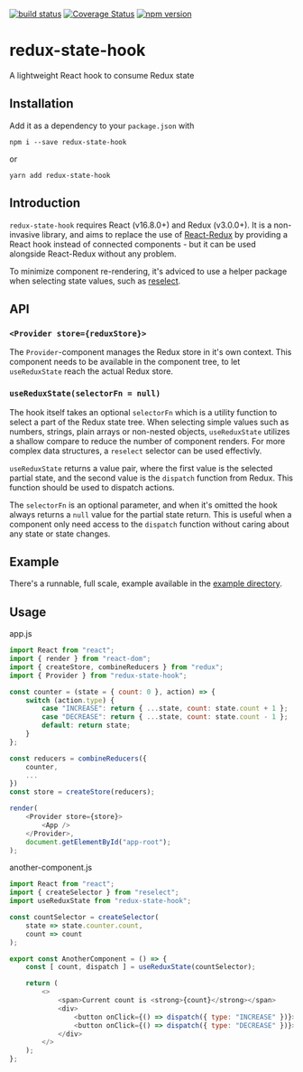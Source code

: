 [![build status](https://travis-ci.org/ourstudio-se/redux-state-hook.svg?branch=master)](https://travis-ci.org/ourstudio-se/redux-state-hook.svg?branch=master)
[![Coverage Status](https://coveralls.io/repos/github/ourstudio-se/redux-state-hook/badge.svg?branch=feature%2Fcoveralls)](https://coveralls.io/github/ourstudio-se/redux-state-hook?branch=feature%2Fcoveralls)
[![npm version](https://badge.fury.io/js/redux-state-hook.svg)](https://badge.fury.io/js/redux-state-hook)

# redux-state-hook

A lightweight React hook to consume Redux state

## Installation

Add it as a dependency to your `package.json` with

    npm i --save redux-state-hook

or

    yarn add redux-state-hook

## Introduction

`redux-state-hook` requires React (v16.8.0+) and Redux (v3.0.0+). It is a non-invasive library, and aims to replace the use of [React-Redux](https://github.com/reduxjs/react-redux) by providing a React hook instead of connected components - but it can be used alongside React-Redux without any problem.

To minimize component re-rendering, it's adviced to use a helper package when selecting state values, such as [reselect](https://github.com/reduxjs/reselect).

## API

### `<Provider store={reduxStore}>`

The `Provider`-component manages the Redux store in it's own context. This component needs to be available in the component tree, to let `useReduxState` reach the actual Redux store.

### `useReduxState(selectorFn = null)`

The hook itself takes an optional `selectorFn` which is a utility function to select a part of the Redux state tree. When selecting simple values such as numbers, strings, plain arrays or non-nested objects, `useReduxState` utilizes a shallow compare to reduce the number of component renders. For more complex data structures, a `reselect` selector can be used effectivly.

`useReduxState` returns a value pair, where the first value is the selected partial state, and the second value is the `dispatch` function from Redux. This function should be used to dispatch actions.

The `selectorFn` is an optional parameter, and when it's omitted the hook always returns a `null` value for the partial state return. This is useful when a component only need access to the `dispatch` function without caring about any state or state changes.

## Example

There's a runnable, full scale, example available in the [example directory](https://github.com/ourstudio-se/redux-state-hook/tree/master/example).

## Usage

app.js
```javascript
import React from "react";
import { render } from "react-dom";
import { createStore, combineReducers } from "redux";
import { Provider } from "redux-state-hook";

const counter = (state = { count: 0 }, action) => {
    switch (action.type) {
        case "INCREASE": return { ...state, count: state.count + 1 };
        case "DECREASE": return { ...state, count: state.count - 1 };
        default: return state;
    }
};

const reducers = combineReducers({
    counter,
    ...
})
const store = createStore(reducers);

render(
    <Provider store={store}>
        <App />
    </Provider>,
    document.getElementById("app-root");
);
```

another-component.js
```javascript
import React from "react";
import { createSelector } from "reselect";
import useReduxState from "redux-state-hook";

const countSelector = createSelector(
    state => state.counter.count,
    count => count
);

export const AnotherComponent = () => {
    const [ count, dispatch ] = useReduxState(countSelector);

    return (
        <>
            <span>Current count is <strong>{count}</strong></span>
            <div>
                <button onClick={() => dispatch({ type: "INCREASE" })}>Increase</button>
                <button onClick={() => dispatch({ type: "DECREASE" })}>Decrease</button>
            </div>
        </>
    );
};
```
